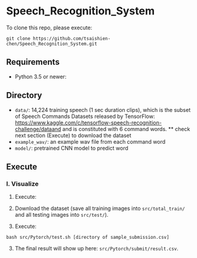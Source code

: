 # Speech_Recognition_System

To clone this repo, please execute:
```
git clone https://github.com/tsaishien-chen/Speech_Recognition_System.git
```

## Requirements
* Python 3.5 or newer:  

## Directory
* `data/`: 14,224 training speech (1 sec duration clips), which is the subset of Speech Commands Datasets released by TensorFlow: https://www.kaggle.com/c/tensorflow-speech-recognition-challenge/dataand and is constituted with 6 command words.
** check next section (Execute) to download the dataset
* `example_wav/`: an example wav file from each command word
* `model/`: pretrained CNN model to predict word
    
## Execute

### I. Visualize
1. Execute:

1. Download the dataset (save all training images into `src/total_train/` and all testing images into `src/test/`).

2. Execute:
```
bash src/Pytorch/test.sh [directory of sample_submission.csv]
```

3. The final result will show up here: `src/Pytorch/submit/result.csv`.
